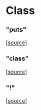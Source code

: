# Class

### "puts"



[[source](https://github.com/goby-lang/goby/tree/f32c1fcbfd7e1df021948de1065d342e95ebd03d/vm/class.go#L156)]

### "class"



[[source](https://github.com/goby-lang/goby/tree/f32c1fcbfd7e1df021948de1065d342e95ebd03d/vm/class.go#L169)]

### "!"



[[source](https://github.com/goby-lang/goby/tree/f32c1fcbfd7e1df021948de1065d342e95ebd03d/vm/class.go#L185)]

